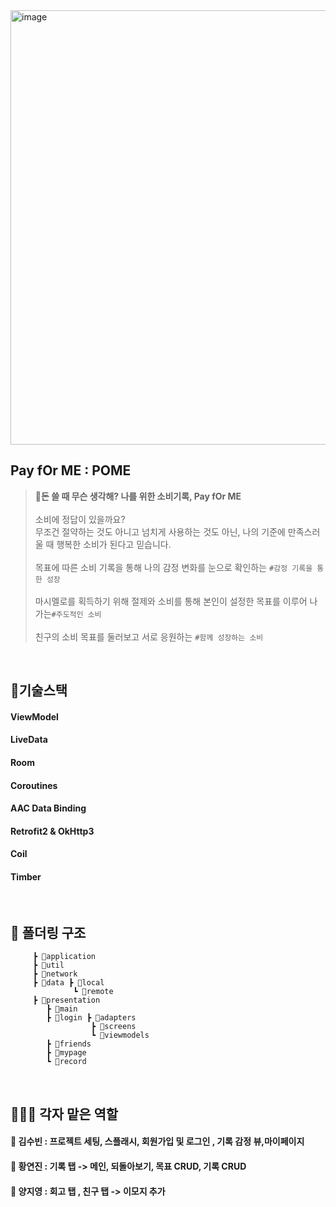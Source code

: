 <img width="695" alt="image" src="https://user-images.githubusercontent.com/62291759/178663476-bf1f0b52-e89d-42ef-890f-b250b46b679a.png">

## Pay fOr ME : POME
> **💸돈 쓸 때 무슨 생각해? 나를 위한 소비기록, Pay fOr ME**
> <br> <br> 소비에 정답이 있을까요?
> <br> 무조건 절약하는 것도 아니고 넘치게 사용하는 것도 아닌, 나의 기준에 만족스러울 때 행복한 소비가 된다고 믿습니다.
> <br> <br> 목표에 따른 소비 기록을 통해 나의 감정 변화를 눈으로 확인하는 `#감정 기록을 통한 성장`
> <br> <br> 마시멜로를 획득하기 위해 절제와 소비를 통해 본인이 설정한 목표를 이루어 나가는`#주도적인 소비` 
> <br> <br> 친구의 소비 목표를 둘러보고 서로 응원하는 `#함께 성장하는 소비`
>
<br>

## 🔨기술스택
  #### ViewModel
  #### LiveData
  #### Room
  #### Coroutines
  #### AAC Data Binding
  #### Retrofit2 & OkHttp3
  #### Coil
  #### Timber
<br>

## 📂 폴더링 구조

         ┣ 📂application
         ┣ 📂util
         ┣ 📂network
         ┣ 📂data ┣ 📂local
                  ┗ 📂remote
         ┣ 📂presentation
            ┣ 📂main
            ┣ 📂login ┣ 📂adapters
                      ┣ 📂screens
                      ┗ 📂viewmodels
            ┣ 📂friends
            ┣ 📂mypage
            ┗ 📂record


<br>

## 👩🏻‍💻 각자 맡은 역할
#### 🤍 김수빈 : 프로젝트 세팅, 스플래시, 회원가입 및 로그인 , 기록 감정 뷰,마이페이지 
#### 🤍 황연진 : 기록 탭 ->  메인, 되돌아보기, 목표 CRUD, 기록 CRUD 
#### 🤍 양지영 : 회고 탭 , 친구 탭 -> 이모지 추가
